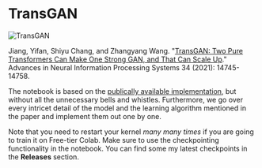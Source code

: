 # TransGAN

![TransGAN](https://github.com/VITA-Group/TransGAN/blob/master/assets/TransGAN_1.png)

Jiang, Yifan, Shiyu Chang, and Zhangyang Wang. "[TransGAN: Two Pure Transformers Can Make One Strong GAN, and That Can Scale Up](https://proceedings.neurips.cc/paper/2021/hash/7c220a2091c26a7f5e9f1cfb099511e3-Abstract.html)." Advances in Neural Information Processing Systems 34 (2021): 14745-14758.

The notebook is based on the [publically available implementation](https://github.com/VITA-Group/TransGAN), but without all the unnecessary bells and whistles. Furthermore, we go over every intricet detail of the model and the learning algorithm mentioned in the paper and implement them out one by one.

Note that you need to restart your kernel *many many times* if you are going to train it on Free-tier Colab. Make sure to use the checkpointing functionality in the notebook. You can find some my latest checkpoints in the **Releases** section.
